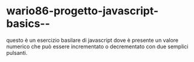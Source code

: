# wario86-progetto-javascript-basics--
questo è un esercizio basilare di javascript dove è presente un valore  numerico che può essere incrementato o decrementato  con due semplici pulsanti.
